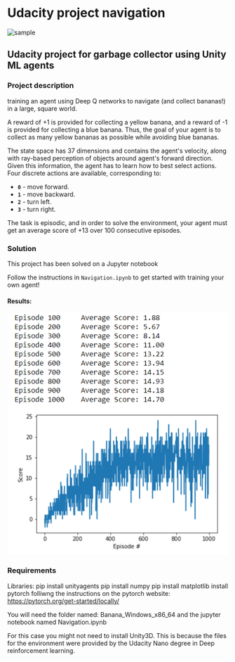 # Udacity project navigation

![sample](./images/banana-collector.gif)

## Udacity project for garbage collector using Unity ML agents

### Project description
training an agent using Deep Q networks to navigate (and collect bananas!) in a large, square world. 

A reward of +1 is provided for collecting a yellow banana, and a reward of -1 is provided for collecting a blue banana.  Thus, the goal of your agent is to collect as many yellow bananas as possible while avoiding blue bananas.  

The state space has 37 dimensions and contains the agent's velocity, along with ray-based perception of objects around agent's forward direction.  Given this information, the agent has to learn how to best select actions.  Four discrete actions are available, corresponding to:
- **`0`** - move forward.
- **`1`** - move backward.
- **`2`** - turn left.
- **`3`** - turn right.

The task is episodic, and in order to solve the environment, your agent must get an average score of +13 over 100 consecutive episodes.


### Solution

This project has been solved on a Jupyter notebook 

Follow the instructions in `Navigation.ipynb` to get started with training your own agent!  

#### Results:
![results](./images/results.png)


### Requirements
Libraries:
pip install unityagents
pip install numpy
pip install matplotlib
install pytorch folliwng the instructions on the pytorch website: https://pytorch.org/get-started/locally/

You will need the folder named: Banana_Windows_x86_64 and the jupyter notebook named Navigation.ipynb

For this case you might not need to install Unity3D. This is because the files for the environment were provided by the Udacity Nano degree in Deep reinforcement learning.


